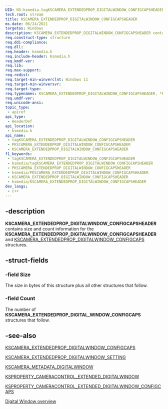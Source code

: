 ```yaml
---
UID: NS:ksmedia.tagKSCAMERA_EXTENDEDPROP_DIGITALWINDOW_CONFIGCAPSHEADER
tech.root: stream
title: KSCAMERA_EXTENDEDPROP_DIGITALWINDOW_CONFIGCAPSHEADER
ms.date: 06/24/2021
targetos: Windows
description: KSCAMERA_EXTENDEDPROP_DIGITALWINDOW_CONFIGCAPSHEADER contains size  and count information for the KSCAMERA_EXTENDEDPROP_DIGITALWINDOW_CONFIGCAPSHEADER and KSCAMERA_EXTENDEDPROP_DIGITAL_WINDOW_CONFIGCAPS structures.
req.construct-type: structure
req.ddi-compliance: 
req.dll: 
req.header: ksmedia.h
req.include-header: Ksmedia.h
req.kmdf-ver: 
req.lib: 
req.max-support: 
req.redist: 
req.target-min-winverclnt: Windows 11
req.target-min-winversvr:
req.target-type: 
req.typenames: KSCAMERA_EXTENDEDPROP_DIGITALWINDOW_CONFIGCAPSHEADER, *PKSCAMERA_EXTENDEDPROP_DIGITALWINDOW_CONFIGCAPSHEADER
req.umdf-ver: 
req.unicode-ansi: 
topic_type:
 - apiref
api_type:
 - HeaderDef
api_location:
 - ksmedia.h
api_name:
 - tagKSCAMERA_EXTENDEDPROP_DIGITALWINDOW_CONFIGCAPSHEADER
 - PKSCAMERA_EXTENDEDPROP_DIGITALWINDOW_CONFIGCAPSHEADER
 - KSCAMERA_EXTENDEDPROP_DIGITALWINDOW_CONFIGCAPSHEADER
f1_keywords:
 - tagKSCAMERA_EXTENDEDPROP_DIGITALWINDOW_CONFIGCAPSHEADER
 - ksmedia/tagKSCAMERA_EXTENDEDPROP_DIGITALWINDOW_CONFIGCAPSHEADER
 - PKSCAMERA_EXTENDEDPROP_DIGITALWINDOW_CONFIGCAPSHEADER
 - ksmedia/PKSCAMERA_EXTENDEDPROP_DIGITALWINDOW_CONFIGCAPSHEADER
 - KSCAMERA_EXTENDEDPROP_DIGITALWINDOW_CONFIGCAPSHEADER
 - ksmedia/KSCAMERA_EXTENDEDPROP_DIGITALWINDOW_CONFIGCAPSHEADER
dev_langs:
 - c++
---
```


## -description

**KSCAMERA_EXTENDEDPROP_DIGITALWINDOW_CONFIGCAPSHEADER** contains size and count information for the **KSCAMERA_EXTENDEDPROP_DIGITALWINDOW_CONFIGCAPSHEADER** and [KSCAMERA_EXTENDEDPROP_DIGITALWINDOW_CONFIGCAPS](/windows-hardware/drivers/ddi/ksmedia/ns-ksmedia-kscamera_extendedprop_digitalwindow_configcaps) structures.

## -struct-fields

### -field Size

The size in bytes of this structure plus all other structures that follow.

### -field Count

The number of **KSCAMERA_EXTENDEDPROP_DIGITAL_WINDOW_CONFIGCAPS** structures that follow.

## -see-also

[KSCAMERA_EXTENDEDPROP_DIGITALWINDOW_CONFIGCAPS](/windows-hardware/drivers/ddi/ksmedia/ns-ksmedia-kscamera_extendedprop_digitalwindow_configcaps)

[KSCAMERA_EXTENDEDPROP_DIGITALWINDOW_SETTING](/windows-hardware/drivers/ddi/ksmedia/ns-ksmedia-kscamera_extendedprop_digitalwindow_setting)

[KSCAMERA_METADATA_DIGITALWINDOW](/windows-hardware/drivers/ddi/ksmedia/ns-ksmedia-kscamera_metadata_digitalwindow)

[KSPROPERTY_CAMERACONTROL_EXTENDED_DIGITALWINDOW](/windows-hardware/drivers/stream/ksproperty-cameracontrol-extended-digitalwindow)

[KSPROPERTY_CAMERACONTROL_EXTENDED_DIGITALWINDOW_CONFIGCAPS](/windows-hardware/drivers/stream/ksproperty-cameracontrol-extended-digitalwindow-configcaps)

[Digital Window overview](/windows-hardware/drivers/stream/digital-window-overview)
